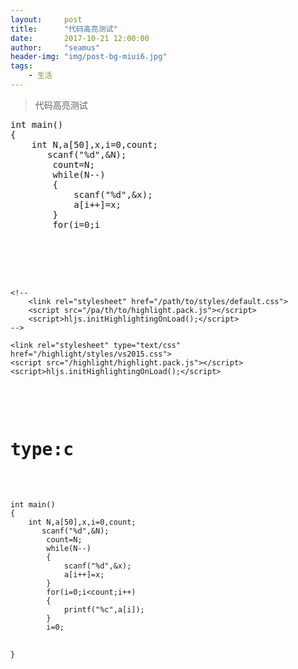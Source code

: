 ```yaml
---
layout:     post
title:      "代码高亮测试"
date:       2017-10-21 12:00:00
author:     "seamus"
header-img: "img/post-bg-miui6.jpg"
tags:
    - 生活
---
```


>代码高亮测试

<pre>
int main()
{
    int N,a[50],x,i=0,count;
       scanf("%d",&N);
        count=N;
        while(N--)
        {
            scanf("%d",&x);
            a[i++]=x;
        }
        for(i=0;i<count;i++)
        {
            printf("%c",a[i]);
        }
        i=0;

}
</pre>

<head>
    <title>网页嵌入代码语法高亮</title>
    <meta charset="utf-8">
 
    <!--
        <link rel="stylesheet" href="/path/to/styles/default.css">
        <script src="/pa/th/to/highlight.pack.js"></script>
        <script>hljs.initHighlightingOnLoad();</script>
    -->
     
    <link rel="stylesheet" type="text/css" href="/highlight/styles/vs2015.css">
    <script src="/highlight/highlight.pack.js"></script>
    <script>hljs.initHighlightingOnLoad();</script>
</head>
<body>
<h1>type:c</h1>
<pre>
    <code class="c++">
int main()
{
    int N,a[50],x,i=0,count;
       scanf("%d",&N);
        count=N;
        while(N--)
        {
            scanf("%d",&x);
            a[i++]=x;
        }
        for(i=0;i&lt;count;i++)
        {
            printf("%c",a[i]);
        }
        i=0;


}
    </code>
</pre>
 
 
</body>
